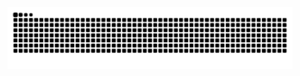 
<div align="center">
  
![Snake animation](https://github.com/maanu111/maanu111/blob/output/github-contribution-grid-snake-dark.svg)

</div>
